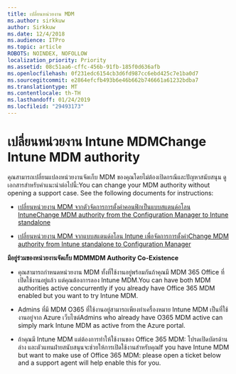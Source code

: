 ```yaml
---
title: เปลี่ยนหน่วยงาน MDM
ms.author: sirkkuw
author: Sirkkuw
ms.date: 12/4/2018
ms.audience: ITPro
ms.topic: article
ROBOTS: NOINDEX, NOFOLLOW
localization_priority: Priority
ms.assetid: 08c51aa6-cffc-456b-91fb-185f0d636afb
ms.openlocfilehash: 0f231edc6154cb3d6fd987cc6ebd425c7e1ba0d7
ms.sourcegitcommit: e2864efcfb493b6e46b662b746661a61232bdba7
ms.translationtype: MT
ms.contentlocale: th-TH
ms.lasthandoff: 01/24/2019
ms.locfileid: "29493173"
---
```

# <a name="change-intune-mdm-authority"></a><span data-ttu-id="d203a-102">เปลี่ยนหน่วยงาน Intune MDM</span><span class="sxs-lookup"><span data-stu-id="d203a-102">Change Intune MDM authority</span></span>

<span data-ttu-id="d203a-p101">คุณสามารถเปลี่ยนแปลงหน่วยงานจัดเก็บ MDM ของคุณโดยไม่ต้องเปิดกรณีและปัญหาสนับสนุน ดูเอกสารสำหรับคำแนะนำต่อไปนี้:</span><span class="sxs-lookup"><span data-stu-id="d203a-p101">You can change your MDM authority without opening a support case. See the following documents for instructions:</span></span>
  
- [<span data-ttu-id="d203a-105">เปลี่ยนหน่วยงาน MDM จากตัวจัดการการตั้งค่าคอนฟิกเป็นแบบสแตนด์อโลน Intune</span><span class="sxs-lookup"><span data-stu-id="d203a-105">Change MDM authority from the Configuration Manager to Intune standalone</span></span>](https://docs.microsoft.com/sccm/mdm/deploy-use/migrate-change-mdm-authority)
    
- [<span data-ttu-id="d203a-106">เปลี่ยนหน่วยงาน MDM จากแบบสแตนด์อโลน Intune เพื่อจัดการการตั้งค่า</span><span class="sxs-lookup"><span data-stu-id="d203a-106">Change MDM authority from Intune standalone to Configuration Manager</span></span>](https://docs.microsoft.com/sccm/mdm/deploy-use/change-mdm-authority)
    
 <span data-ttu-id="d203a-107">**มีอยู่ร่วมของหน่วยงานจัดเก็บ MDM**</span><span class="sxs-lookup"><span data-stu-id="d203a-107">**MDM Authority Co-Existence**</span></span>
  
- <span data-ttu-id="d203a-108">คุณสามารถกำหนดหน่วยงาน MDM ทั้งที่ใช้งานอยู่พร้อมกันถ้าคุณมี MDM 365 Office ที่เปิดใช้งานอยู่แล้ว แต่คุณต้องการลอง Intune MDM.</span><span class="sxs-lookup"><span data-stu-id="d203a-108">You can have both MDM authorities active concurrently if you already have Office 365 MDM enabled but you want to try Intune MDM.</span></span>
    
- <span data-ttu-id="d203a-109">Admins ที่มี MDM O365 ที่ใช้งานอยู่สามารถเพียงทำเครื่องหมาย Intune MDM เป็นที่ใช้งานอยู่จาก Azure เว็บไซต์</span><span class="sxs-lookup"><span data-stu-id="d203a-109">Admins who already have O365 MDM active can simply mark Intune MDM as active from the Azure portal.</span></span>
    
- <span data-ttu-id="d203a-110">ถ้าคุณมี Intune MDM แต่ต้องการทำให้ใช้งานของ Office 365 MDM: โปรดเปิดบัตรด้านล่าง และตัวแทนฝ่ายสนับสนุนจะช่วยให้การเปิดใช้งานสำหรับคุณ</span><span class="sxs-lookup"><span data-stu-id="d203a-110">If you have Intune MDM but want to make use of Office 365 MDM: please open a ticket below and a support agent will help enable this for you.</span></span>
    

